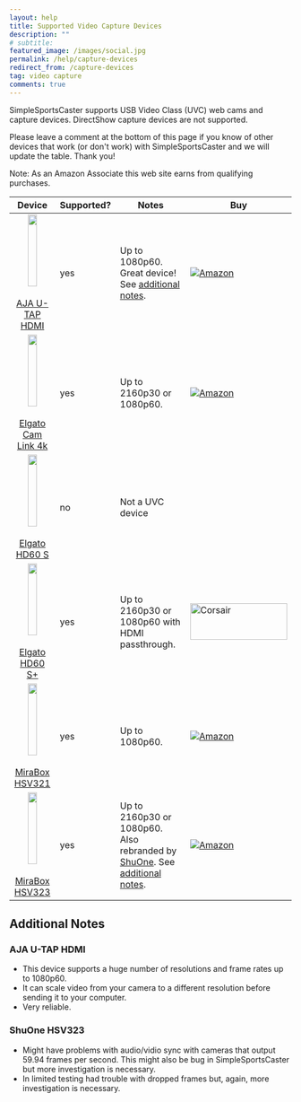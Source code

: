 ```yaml
---
layout: help
title: Supported Video Capture Devices
description: ""
# subtitle: 
featured_image: /images/social.jpg
permalink: /help/capture-devices
redirect_from: /capture-devices
tag: video capture
comments: true
---
```


<style>
.center {
  display: block;
  margin-left: auto;
  margin-right: auto;
  width: 50%;
}
</style>

SimpleSportsCaster supports USB Video Class (UVC) web cams and capture devices. DirectShow capture devices are not supported.

Please leave a comment at the bottom of this page if you know of other devices that work (or don't work) with SimpleSportsCaster and we will update the table. Thank you! 

Note: As an Amazon Associate this web site earns from qualifying purchases.

| Device | Supported? | Notes | Buy |
|:------:|------------|-------|-----|
| [<img border="0" height="128" class="center" src="/assets/help/u-tap-hdmi.png"/><br/>AJA U-TAP HDMI](https://www.aja.com/products/u-tap-hdmi) | yes | Up to 1080p60. Great device! See [additional notes](#aja-u-tap-hdmi). | [<img title="Amazon" alt="Amazon" src="https://wms-na.amazon-adsystem.com/panda/20070822/US/img/cart.gif"/>](https://amzn.to/2r9y3x3) |
| [<img border="0" height="128" class="center" src="/assets/help/Cam_Link_4K.png"/><br/>Elgato Cam Link 4k](https://www.elgato.com/gaming/cam-link-4k) | yes | Up to 2160p30 or 1080p60. | [<img title="Amazon" alt="Amazon" src="https://wms-na.amazon-adsystem.com/panda/20070822/US/img/cart.gif"/>](https://amzn.to/2qfHvyo) |
| [<img border="0" height="128" class="center" src="/assets/help/HD60s.png"/><br/>Elgato HD60 S](https://www.elgato.com/gaming/game-capture-hd60-s) | no | Not a UVC device | |
| [<img border="0" height="128" class="center" src="/assets/help/hd60splus.png"/><br/>Elgato HD60 S+](https://www.elgato.com/gaming/game-capture-hd60-s-plus) | yes | Up to 2160p30 or 1080p60 with HDMI passthrough. | [<img title="Corsair" alt="Corsair" height="65" width="173" src="https://www.corsair.com/medias/sys_master/images/images/h3a/h83/8809701441566/corsair-logo.svg"/>](https://www.corsair.com/Categories/Products/Elgato-Gaming/Capture/Game-Capture/p/10GAR9901) |
| [<img border="0" height="128" class="center" src="/assets/help/MiraBox-HSV321.png"/><br/>MiraBox HSV321](https://amzn.to/2ZmYvma) | yes | Up to 1080p60. | [<img title="Amazon" alt="Amazon" src="https://wms-na.amazon-adsystem.com/panda/20070822/US/img/cart.gif"/>](https://amzn.to/2WE2Dua) |
| [<img border="0" height="128" class="center" src="/assets/help/MiraBox-HSV323.png"/><br/>MiraBox HSV323](https://amzn.to/2HkKTOj) | yes | Up to 2160p30 or 1080p60. Also rebranded by [ShuOne](https://amzn.to/2HjFSW2). See [additional notes](#shuone-hsv323). | [<img title="Amazon" alt="Amazon" src="https://wms-na.amazon-adsystem.com/panda/20070822/US/img/cart.gif"/>](https://amzn.to/2JNanFf) |

## Additional Notes

### AJA U-TAP HDMI
* This device supports a huge number of resolutions and frame rates up to 1080p60.
* It can scale video from your camera to a different resolution before sending it to your computer.
* Very reliable.

### ShuOne HSV323
* Might have problems with audio/vidio sync with cameras that output 59.94 frames per second. This might also be bug in SimpleSportsCaster but more investigation is necessary.
* In limited testing had trouble with dropped frames but, again, more investigation is necessary.

<br/>
